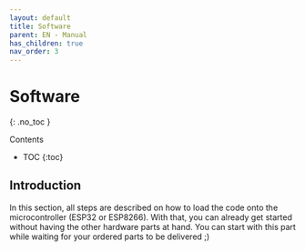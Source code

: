 ```yaml
---
layout: default
title: Software
parent: EN - Manual
has_children: true
nav_order: 3
---
```


# Software

{: .no_toc }

Contents

- TOC
  {:toc}

## Introduction

In this section, all steps are described on how to load the code onto the microcontroller (ESP32 or ESP8266). With that, you can already get started without having the other hardware parts at hand. You can start with this part while waiting for your ordered parts to be delivered ;)

